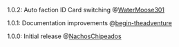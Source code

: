 1.0.2: Auto faction ID Card switching @[WaterMoose301](https://github.com/WaterMoose301)

1.0.1: Documentation improvements @[begin-theadventure](https://github.com/begin-theadventure)

1.0.0: Initial release @[NachosChipeados](https://github.com/NachosChipeados)

